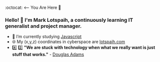 :octocat: <-- You Are Here :round_pushpin:

### Hello! 👋 I'm Mark Lotspaih, a continuously learning IT generalist and project manager.

- :notebook: I’m currently studying [Javascript](https://www.oreilly.com/library/view/javascript-the-definitive/9781491952016/)
- :globe_with_meridians: My (x,y,z) coordinates in cyberspace are [lotspaih.com](http://lotspaih.com)
- :four: :two: **"We are stuck with technology when what we really want is just stuff that works."** - [Douglas Adams](https://douglasadams.com/)

